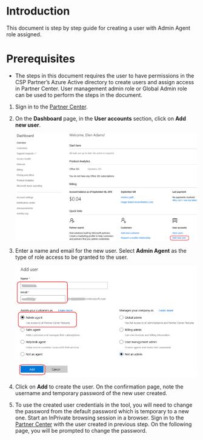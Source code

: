 # Introduction
This document is step by step guide for creating a user with Admin Agent role assigned.

# Prerequisites
* The steps in this document requires the user to have permissions in the CSP Partner’s Azure Active directory to create users and assign access in Partner Center. User management admin role or Global Admin role can be used to perform the steps in the document.

1. Sign in to the [Partner Center][1].

2. On the **Dashboard** page, in the **User accounts** section, click on **Add new user**. 
    
    ![](.\images\CreateUserOption.png)

3. Enter a name and email for the new user. Select **Admin Agent** as the type of role access to be granted to the user. 
    
    ![](.\images\CreateAdminAgentUser.png)
    
4. Click on **Add** to create the user. On the confirmation page, note the username and temporary password of the new user created.

5. To use the created user credentials in the tool, you will need to change the password from the default password which is temporary to a new one. Start an InPrivate browsing session in a browser. Sign in to the [Partner Center][1] with the user created in previous step. On the following page, you will be prompted to change the password. 


[1]: https://partnercenter.microsoft.com
